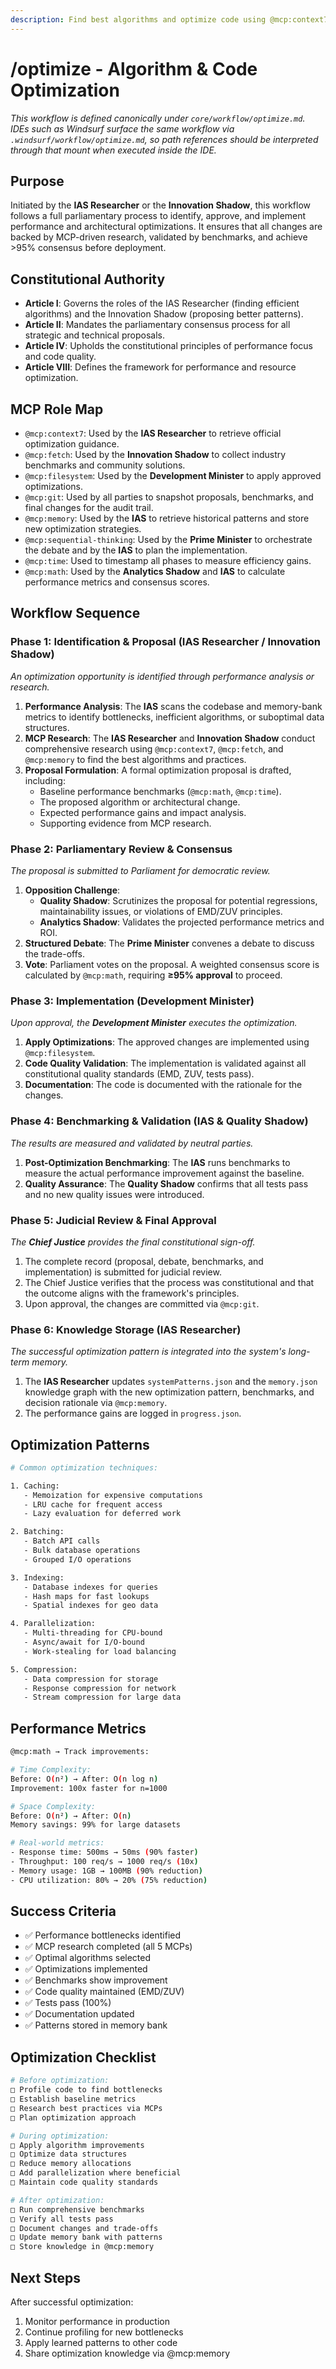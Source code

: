```yaml
---
description: Find best algorithms and optimize code using @mcp:context7, @mcp:fetch, @mcp:sequential-thinking, @mcp:memory with best practices
---
```


# /optimize - Algorithm & Code Optimization

_This workflow is defined canonically under `core/workflow/optimize.md`. IDEs such as Windsurf surface the same workflow via `.windsurf/workflow/optimize.md`, so path references should be interpreted through that mount when executed inside the IDE._

## Purpose
Initiated by the **IAS Researcher** or the **Innovation Shadow**, this workflow follows a full parliamentary process to identify, approve, and implement performance and architectural optimizations. It ensures that all changes are backed by MCP-driven research, validated by benchmarks, and achieve >95% consensus before deployment.

## Constitutional Authority
- **Article I**: Governs the roles of the IAS Researcher (finding efficient algorithms) and the Innovation Shadow (proposing better patterns).
- **Article II**: Mandates the parliamentary consensus process for all strategic and technical proposals.
- **Article IV**: Upholds the constitutional principles of performance focus and code quality.
- **Article VIII**: Defines the framework for performance and resource optimization.

## MCP Role Map
- `@mcp:context7`: Used by the **IAS Researcher** to retrieve official optimization guidance.
- `@mcp:fetch`: Used by the **Innovation Shadow** to collect industry benchmarks and community solutions.
- `@mcp:filesystem`: Used by the **Development Minister** to apply approved optimizations.
- `@mcp:git`: Used by all parties to snapshot proposals, benchmarks, and final changes for the audit trail.
- `@mcp:memory`: Used by the **IAS** to retrieve historical patterns and store new optimization strategies.
- `@mcp:sequential-thinking`: Used by the **Prime Minister** to orchestrate the debate and by the **IAS** to plan the implementation.
- `@mcp:time`: Used to timestamp all phases to measure efficiency gains.
- `@mcp:math`: Used by the **Analytics Shadow** and **IAS** to calculate performance metrics and consensus scores.

## Workflow Sequence

### Phase 1: Identification & Proposal (IAS Researcher / Innovation Shadow)
*An optimization opportunity is identified through performance analysis or research.*
1.  **Performance Analysis**: The **IAS** scans the codebase and memory-bank metrics to identify bottlenecks, inefficient algorithms, or suboptimal data structures.
2.  **MCP Research**: The **IAS Researcher** and **Innovation Shadow** conduct comprehensive research using `@mcp:context7`, `@mcp:fetch`, and `@mcp:memory` to find the best algorithms and practices.
3.  **Proposal Formulation**: A formal optimization proposal is drafted, including:
    *   Baseline performance benchmarks (`@mcp:math`, `@mcp:time`).
    *   The proposed algorithm or architectural change.
    *   Expected performance gains and impact analysis.
    *   Supporting evidence from MCP research.

### Phase 2: Parliamentary Review & Consensus
*The proposal is submitted to Parliament for democratic review.*
1.  **Opposition Challenge**:
    *   **Quality Shadow**: Scrutinizes the proposal for potential regressions, maintainability issues, or violations of EMD/ZUV principles.
    *   **Analytics Shadow**: Validates the projected performance metrics and ROI.
2.  **Structured Debate**: The **Prime Minister** convenes a debate to discuss the trade-offs.
3.  **Vote**: Parliament votes on the proposal. A weighted consensus score is calculated by `@mcp:math`, requiring **≥95% approval** to proceed.

### Phase 3: Implementation (Development Minister)
*Upon approval, the **Development Minister** executes the optimization.*
1.  **Apply Optimizations**: The approved changes are implemented using `@mcp:filesystem`.
2.  **Code Quality Validation**: The implementation is validated against all constitutional quality standards (EMD, ZUV, tests pass).
3.  **Documentation**: The code is documented with the rationale for the changes.

### Phase 4: Benchmarking & Validation (IAS & Quality Shadow)
*The results are measured and validated by neutral parties.*
1.  **Post-Optimization Benchmarking**: The **IAS** runs benchmarks to measure the actual performance improvement against the baseline.
2.  **Quality Assurance**: The **Quality Shadow** confirms that all tests pass and no new quality issues were introduced.

### Phase 5: Judicial Review & Final Approval
*The **Chief Justice** provides the final constitutional sign-off.*
1.  The complete record (proposal, debate, benchmarks, and implementation) is submitted for judicial review.
2.  The Chief Justice verifies that the process was constitutional and that the outcome aligns with the framework's principles.
3.  Upon approval, the changes are committed via `@mcp:git`.

### Phase 6: Knowledge Storage (IAS Researcher)
*The successful optimization pattern is integrated into the system's long-term memory.*
1.  The **IAS Researcher** updates `systemPatterns.json` and the `memory.json` knowledge graph with the new optimization pattern, benchmarks, and decision rationale via `@mcp:memory`.
2.  The performance gains are logged in `progress.json`.

## Optimization Patterns
```bash
# Common optimization techniques:

1. Caching:
   - Memoization for expensive computations
   - LRU cache for frequent access
   - Lazy evaluation for deferred work

2. Batching:
   - Batch API calls
   - Bulk database operations
   - Grouped I/O operations

3. Indexing:
   - Database indexes for queries
   - Hash maps for fast lookups
   - Spatial indexes for geo data

4. Parallelization:
   - Multi-threading for CPU-bound
   - Async/await for I/O-bound
   - Work-stealing for load balancing

5. Compression:
   - Data compression for storage
   - Response compression for network
   - Stream compression for large data
```

## Performance Metrics
```bash
@mcp:math → Track improvements:

# Time Complexity:
Before: O(n²) → After: O(n log n)
Improvement: 100x faster for n=1000

# Space Complexity:
Before: O(n²) → After: O(n)
Memory savings: 99% for large datasets

# Real-world metrics:
- Response time: 500ms → 50ms (90% faster)
- Throughput: 100 req/s → 1000 req/s (10x)
- Memory usage: 1GB → 100MB (90% reduction)
- CPU utilization: 80% → 20% (75% reduction)
```

## Success Criteria
- ✅ Performance bottlenecks identified
- ✅ MCP research completed (all 5 MCPs)
- ✅ Optimal algorithms selected
- ✅ Optimizations implemented
- ✅ Benchmarks show improvement
- ✅ Code quality maintained (EMD/ZUV)
- ✅ Tests pass (100%)
- ✅ Documentation updated
- ✅ Patterns stored in memory bank

## Optimization Checklist
```bash
# Before optimization:
□ Profile code to find bottlenecks
□ Establish baseline metrics
□ Research best practices via MCPs
□ Plan optimization approach

# During optimization:
□ Apply algorithm improvements
□ Optimize data structures
□ Reduce memory allocations
□ Add parallelization where beneficial
□ Maintain code quality standards

# After optimization:
□ Run comprehensive benchmarks
□ Verify all tests pass
□ Document changes and trade-offs
□ Update memory bank with patterns
□ Store knowledge in @mcp:memory
```

## Next Steps
After successful optimization:
1. Monitor performance in production
2. Continue profiling for new bottlenecks
3. Apply learned patterns to other code
4. Share optimization knowledge via @mcp:memory
